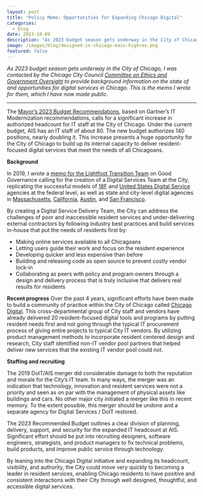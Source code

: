 ```yaml
---
layout: post
title: "Policy Memo: Opportunities for Expanding Chicago Digital"
categories: 
  - blog
date: 2023-10-09
description: "As 2023 budget season gets underway in the City of Chicago, I was contacted by the Chicago City Council Committee on Ethics and Government Oversight to provide background information on the state of and opportunities for digital services in Chicago. This is the memo I wrote for them, which I have now made public."
image: /images/blog/designed-in-chicago-main-highres.png
featured: false
---
```


_As 2023 budget season gets underway in the City of Chicago, I was contacted by the Chicago City Council [Committee on Ethics and Government Oversight](https://chicago.councilmatic.org/committee/committee-on-ethics-and-government-oversight-9c6e8c87083a/) to provide background information on the state of and opportunities for digital services in Chicago. This is the memo I wrote for them, which I have now made public._

---

The [Mayor’s 2023 Budget Recommendations](https://www.chicago.gov/city/en/depts/obm/provdrs/budget/svcs/2023BudgetDocuments.html), based on Gartner’s IT Modernization recommendations, calls for a significant increase in authorized headcount for IT staff at the City of Chicago. Under the current budget, AIS has an IT staff of about 80. The new budget authorizes 140 positions, nearly doubling it. This increase presents a huge opportunity for the City of Chicago to build up its internal capacity to deliver resident-focused digital services that meet the needs of all Chicagoans. 

**Background**

In 2019, I wrote a [memo for the Lightfoot Transition Team](/blog/lightfoot-transition-memo) on Good Governance calling for the creation of a Digital Services Team at the City, replicating the successful models of [18F](https://18f.gsa.gov/) and [United States Digital Service](https://www.usds.gov/) agencies at the federal level, as well as state and city-level digital agencies in [Massachusetts](https://www.mass.gov/orgs/digital-services), [California](https://boingboing.net/2016/12/09/california-just-launched-a-d.html), [Austin](http://odd.austintexas.io/),  and [San Francisco](https://digitalservices.sfgov.org/).

By creating a Digital Service Delivery Team, the City can address the challenges of poor and inaccessible resident services and under-delivering external contractors by following industry best practices and build services in-house that put the needs of residents first by: 

* Making online services available to all Chicagoans
* Letting users guide their work and focus on the resident experience
* Developing quicker and less expensive than before
* Building and releasing code as open source to prevent costly vendor lock-in
* Collaborating as peers with policy and program owners through a design and delivery process that is truly inclusive that delivers real results for residents 


**Recent progress** 
Over the past 4 years, significant efforts have been made to build a community of practice within the City of Chicago called [Chicago Digital](https://digital.chicago.gov/). This cross-departmental group of City staff and vendors have already delivered 20 resident-focused digital tools and programs by putting resident needs first and not going through the typical IT procurement process of giving entire projects to typical City IT vendors. By utilizing product management methods to incorporate resident centered design and research, City staff identified non-IT vendor pool partners that helped deliver new services that the existing IT vendor pool could not. 

**Staffing and recruiting**

The 2019 DoIT/AIS merger did considerable damage to both the reputation and morale for the City’s IT team. In many ways, the merger was an indication that technology, innovation and resident services were not a priority and seen as on par with the management of physical assets like buildings and cars. No other major city initiated a merger like this in recent memory. To the extent possible, this merger should be undone and a separate agency for Digital Services / DoIT restored.

The 2023 Recommended Budget outlines a clear division of planning, delivery, support, and security for the expanded IT headcount at AIS. Significant effort should be put into recruiting designers, software engineers, strategists, and product managers to fix technical problems, build products, and improve public service through technology.

By leaning into the Chicago Digital initiative and expanding its headcount, visibility, and authority, the City could move very quickly to becoming a leader in resident services, enabling Chicago residents to have positive and consistent interactions with their City through well designed, thoughtful, and accessible digital services.
